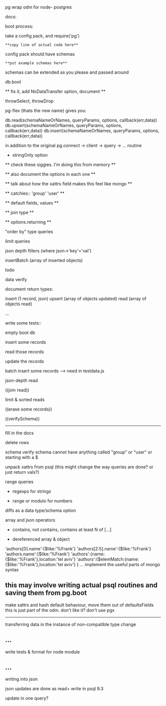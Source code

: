 pg wrap odm for node- postgres


docs:

boot process:

take a config pack, and require('pg')

    **copy line of actual code here**

config pack should have schemas

    **put example schemas here**

schemas can be extended as you please and passed around

db.boot

** fix it, add NoDataTransfer option, document **

throwSelect, throwDrop


pg-flex (thats the new name) gives you:

db.read(schemaNameOrNames, queryParams, options, callback(err,data))
db.upsert(schemaNameOrNames, queryParams, options, callback(err,data))
db.insert(schemaNameOrNames, queryParams, options, callback(err,data))

in addition to the original pg.connect -> client -> query -> ... routine

+ stringOnly option

** check these siggies. I'm doing this from memory **

** also document the options in each one **

** talk about how the xattrs field makes this feel like mongo **

** catchies:: 'group' 'user' **

** default fields, values **

** join type **

** options.returning **

"order by" type queries

limit queries

json depth filters (where json->'key'='val')

insertBatch (array of inserted objects)

todo

data verify

document return types:

insert (1 record, json)
upsert (array of objects updated)
read (array of objects read)

...

write some tests::

empty boot db

insert some records

read those records

update the records

batch insert some records --> need in testdata.js

json-depth read

((join read))

limit & sorted reads

((erase some records))

((verifySchema))

----------------


fill in the docs

delete rows

schema verify schema cannot have anything called "group" or "user" or starting with a $

unpack xattrs from psql (this might change the way queries are done? or just return vals?)

range queries

- regexps for strings

- range or modulo for numbers

diffs as a data type/schema option

array and json operators

- contains, not contains, contains at least N of [...]

- dereferenced array & object

'authors[0].name':{$like:'%Frank'}
'authors[2:5].name':{$like:'%Frank'}
'authors.name':{$like:'%Frank'}
'authors':{name:{$like:'%Frank'},location:'tel aviv'}
'authors':{$elemMatch:{name:{$like:'%Frank'},location:'tel aviv'} }
...
implement the useful parts of mongo syntax

this may involve writing actual psql routines and saving them from pg.boot
------------------------------

make xattrs and hash default behaviour, move them out of defaultsFields
this is just part of the odm. don't like it? don't use pgx

------------------------------

transferring data in the instance of non-compatible type change

...
---


write tests & format for node module



...
---


writing into json

json updates are done as read+ write in psql 9.3

update in one query?
